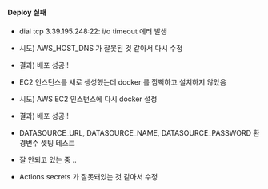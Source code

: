 #### Deploy 실패
- dial tcp 3.39.195.248:22: i/o timeout 에러 발생
- 시도) AWS_HOST_DNS 가 잘못된 것 같아서 다시 수정
- 결과) 배포 성공 !

- EC2 인스턴스를 새로 생성했는데 docker 를 깜빡하고 설치하지 않았음
- 시도) AWS EC2 인스턴스에 다시 docker 설정
- 결과) 배포 성공 !

- DATASOURCE_URL, DATASOURCE_NAME, DATASOURCE_PASSWORD 환경변수 셋팅 테스트
- 잘 안되고 있는 중 ..
- Actions secrets 가 잘못돼있는 것 같아서 수정